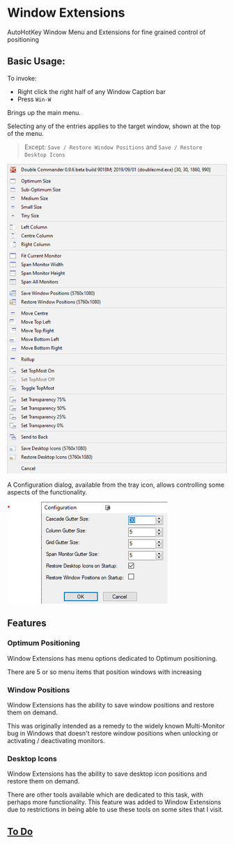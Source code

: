 # Window Extensions

AutoHotKey Window Menu and Extensions for fine grained control of positioning

## Basic Usage:

To invoke:

- Right click the right half of any Window Caption bar
- Press `Win-W`

Brings up the main menu.

Selecting any of the entries applies to the target window, shown at the top of the menu.

> Except: `Save / Restore Window Positions` and `Save / Restore Desktop Icons`

![Main Menu](Docs/MainMenu.png)

A Configuration dialog, available from the tray icon, allows controlling some aspects of the functionality.

![Configuration Dialog](Docs/ConfigurationDialog.png)

## Features

### Optimum Positioning

Window Extensions has menu options dedicated to Optimum positioning.

There are 5 or so menu items that position windows with increasing

### Window Positions

Window Extensions has the ability to save window positions and restore them on demand.

This was originally intended as a remedy to the widely known Multi-Monitor bug in Windows that doesn't restore window positions when unlocking or activating /  deactivating monitors.

### Desktop Icons

Window Extensions has the ability to save desktop icon positions and restore them on demand.

There are other tools available which are dedicated to this task, with perhaps more functionality. This feature was added to Window Extensions due to restrictions in being able to use these tools on some sites that I visit.

## [To Do](Docs/todo.md)

